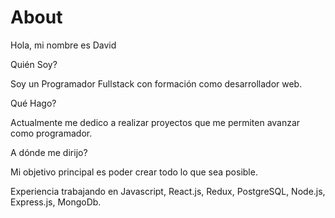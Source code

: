 # About

Hola, mi nombre es David

Quién Soy?

Soy un Programador Fullstack con formación como desarrollador web.


Qué Hago?

Actualmente me dedico a realizar proyectos que me permiten avanzar como programador.


A dónde me dirijo?

Mi objetivo principal es poder crear todo lo que sea posible.


Experiencia trabajando en Javascript, React.js, Redux, PostgreSQL, Node.js, Express.js, MongoDb.
